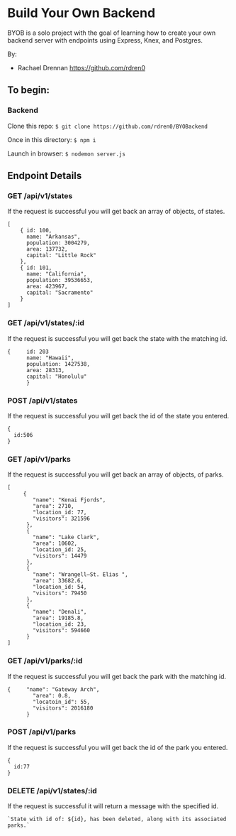 # Build Your Own Backend


BYOB is a solo project with the goal of learning how to create your own backend server with endpoints using Express, Knex, and Postgres.

By: 
* Rachael Drennan https://github.com/rdren0

## To begin:

### Backend

Clone this repo: `$ git clone https://github.com/rdren0/BYOBackend`

Once in this directory: `$ npm i`

Launch in browser: `$ nodemon server.js`

## Endpoint Details

### GET /api/v1/states

If the request is successful you will get back an array of objects, of states.

```
[
    { id: 100,
      name: "Arkansas",
      population: 3004279,
      area: 137732,
      capital: "Little Rock"
    },
    { id: 101,
      name: "California",
      population: 39536653,
      area: 423967,
      capital: "Sacramento"
    }
]
```


### GET /api/v1/states/:id

If the request is successful you will get back the state with the matching id.

```
{     id: 203
      name: "Hawaii",
      population: 1427538,
      area: 28313,
      capital: "Honolulu"
      }
```

### POST /api/v1/states

If the request is successful you will get back the id of the state you entered.


```
{
  id:506
}
```


### GET /api/v1/parks

If the request is successful you will get back an array of objects, of parks.

```
[
     {
        "name": "Kenai Fjords",
        "area": 2710,
        "location_id: 77,
        "visitors": 321596
      },
      {
        "name": "Lake Clark",
        "area": 10602,
        "location_id: 25,
        "visitors": 14479
      },
      {
        "name": "Wrangell–St. Elias ",
        "area": 33682.6,
        "location_id: 54,
        "visitors": 79450
      },
      {
        "name": "Denali",
        "area": 19185.8,
        "location_id: 23,
        "visitors": 594660
      }
]
```


### GET /api/v1/parks/:id

If the request is successful you will get back the park with the matching id.
```
{     "name": "Gateway Arch",
        "area": 0.8,
        "locatoin_id": 55,
        "visitors": 2016180
      }
```

### POST /api/v1/parks

If the request is successful you will get back the id of the park you entered.


```
{
  id:77
}
```

   
### DELETE /api/v1/states/:id

If the request is successful it will return a message with the specified id.


```
`State with id of: ${id}, has been deleted, along with its associated parks.`
```

